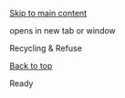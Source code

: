[Skip to main content](https://www.pittsburghpa.gov/Home/Do-it-online/Recycling-Refuse#main-content)

opens in new tab or window

Recycling & Refuse

[Back to top](https://www.pittsburghpa.gov/Home/Do-it-online/Recycling-Refuse#body-top)

Ready
